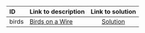 | ID | Link to description | Link to solution |
|:---|:---|:---:|
| birds | [Birds on a Wire](https://open.kattis.com/problems/birds) | [Solution](https://github.com/versenyi98/leetcode-solutions/tree/main/solutions/Birds%20on%20a%20Wire)|
